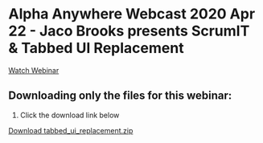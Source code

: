 # Alpha Anywhere Webcast 2020 Apr 22 - Jaco Brooks presents ScrumIT & Tabbed UI Replacement

[Watch Webinar](https://youtu.be/9parC7t3Juc)

## Downloading only the files for this webinar:

1. Click the download link below

<a href="https://github.com/alphaanywhere/Alpha-Anywhere-Webinars/raw/master/April%2022%202020/tabbed_ui_replacement.zip">Download tabbed_ui_replacement.zip</a>